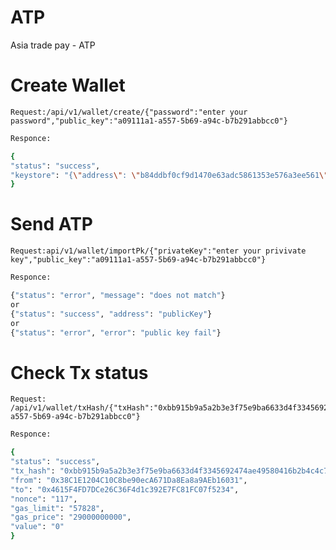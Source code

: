 # ATP

Asia trade pay - ATP

# Create Wallet
    Request:/api/v1/wallet/create/{"password":"enter your password","public_key":"a09111a1-a557-5b69-a94c-b7b291abbcc0"}
```sh
Responce:

{
"status": "success",
"keystore": "{\"address\": \"b84ddbf0cf9d1470e63adc5861353e576a3ee561\", \"crypto\": {\"cipher\": \"aes-128-ctr\", \"cipherparams\": {\"iv\": \"34065716cb2c5b5cefc0e4b6b668bb1d\"}, \"ciphertext\": \"ca5971143079eebbd55439641851e93b537c7f63615f281193ba8fab8e3e54f3\", \"kdf\": \"pbkdf2\", \"kdfparams\": {\"c\": 1000000, \"dklen\": 32, \"prf\": \"hmac-sha256\", \"salt\": \"ad4516e578c6188b162ba6a64c8ecf77\"}, \"mac\": \"3516439a863354be365d1200f53db92fef0b26dbd0c13fedaf715443217ecd92\"}, \"id\": \"b0f49063-13f7-44f4-9456-9c12b225540f\", \"version\": 3}"
}
```
# Send ATP
    Request:api/v1/wallet/importPk/{"privateKey":"enter your privivate key","public_key":"a09111a1-a557-5b69-a94c-b7b291abbcc0"}
```sh
Responce:

{"status": "error", "message": "does not match"}
or
{"status": "success", "address": "publicKey"}
or
{"status": "error", "error": "public key fail"}
```

# Check Tx status
    Request: /api/v1/wallet/txHash/{"txHash":"0xbb915b9a5a2b3e3f75e9ba6633d4f3345692474ae49580416b2b4c4c748dbf39","public_key":"a09111a1-a557-5b69-a94c-b7b291abbcc0"}
```sh
Responce:

{
"status": "success",
"tx_hash": "0xbb915b9a5a2b3e3f75e9ba6633d4f3345692474ae49580416b2b4c4c748dbf39",
"from": "0x38C1E1204C10C8be90ecA671Da8Ea8a9AEb16031",
"to": "0x4615F4FD7DCe26C36F4d1c392E7FC81FC07f5234",
"nonce": "117",
"gas_limit": "57828",
"gas_price": "29000000000",
"value": "0"
}
```
